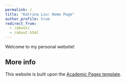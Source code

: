 ```yaml
---
permalink: /
title: "Katrina Liu: Home Page"
author_profile: true
redirect_from: 
  - /about/
  - /about.html
---
```


Welcome to my personal website! 

More info
------
This website is built upon the [Academic Pages template](https://academicpages.github.io/).
